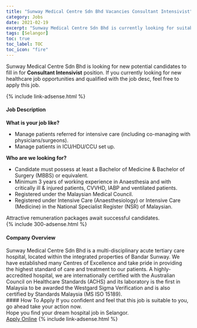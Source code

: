```yaml
---
title: "Sunway Medical Centre Sdn Bhd Vacancies Consultant Intensivist" 
category: Jobs 
date: 2021-02-19 
excerpt: "Sunway Medical Centre Sdn Bhd is currently looking for suitable person to fill in the Consultant Intensivist which positioned at Selangor" 
tags: [Selangor] 
toc: true 
toc_label: TOC 
toc_icon: "fire" 
--- 
```


<p>Sunway Medical Centre Sdn Bhd is looking for new potential candidates to fill in for <b>Consultant Intensivist</b> position. If you currently looking for new healthcare job opportunities and qualified with the job desc, feel free to apply this job.
</p>{% include link-adsense.html %} 
<div><div><h4>Job Description</h4></div><div><div><span><div><div><div><strong>What is your job like?</strong></div><ul><li>Manage patients referred for intensive care (including co-managing with physicians/surgeons).</li><li>Manage patients in ICU/HDU/CCU set up.</li></ul><div><strong>Who are we looking for?</strong></div><ul><li>Candidate must possess at least a Bachelor of Medicine &amp; Bachelor of Surgery (MBBS) or equivalent.</li><li>Minimum 3 years of working experience in Anaesthesia and with critically ill &amp; injured patients, CVVHD, IABP and ventilated patients.</li><li>Registered under the Malaysian Medical Council.</li><li>Registered under Intensive Care (Anaesthesiology) or Intensive Care (Medicine) in the National Specialist Register (NSR) of Malaysian.</li></ul></div><div>Attractive remuneration packages await successful candidates.</div></div></span></div></div></div> 
{% include 300-adsense.html %} 
<div><div><h4>Company Overview</h4></div><div><div><span><div><div>
	Sunway Medical Centre Sdn Bhd is a multi-disciplinary acute tertiary care hospital, located within the integrated properties of Bandar Sunway. We have established many Centres of Excellence and take pride in providing the highest standard of care and treatment to our patients. A highly-accredited hospital, we are internationally certified with the Australian Council on Healthcare Standards (ACHS) and its laboratory is the first in Malaysia to be awarded the Westgard Sigma Verification and is also certified by Standards Malaysia (MS ISO 15189).</div></div></span></div></div></div> 
#### How To Apply 
If you confident and feel that this job is suitable to you, go ahead take your action now. <br/> 
Hope you find your dream hospital job in Selangor. <br/> 
<a href="https://www.jobstreet.com.my/en/job/consultant-intensivist-4475333?jobId=jobstreet-my-job-4475333" class="btn btn--warning" target="_blank" rel="nofollow noopenner">Apply Online</a> 
{% include link-adsense.html %} 